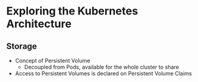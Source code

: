 # Exploring the Kubernetes Architecture

## Storage
- Concept of Persistent Volume
    - Decoupled from Pods, available for the whole cluster to share
- Access to Persistent Volumes is declared on Persistent Volume Claims